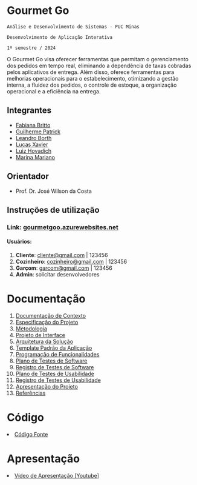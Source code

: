 # Gourmet Go

`Análise e Desenvolvimento de Sistemas - PUC Minas`

`Desenvolvimento de Aplicação Interativa`

`1º semestre / 2024`

O Gourmet Go visa oferecer ferramentas que permitam o gerenciamento dos pedidos em tempo real, eliminando a dependência de taxas cobradas pelos aplicativos de entrega. Além disso, oferece ferramentas para melhorias operacionais para o estabelecimento, otimizando a gestão interna, a fluidez dos pedidos, o controle de estoque, a organização operacional e a eficiência na entrega.

## Integrantes

* [Fabiana Britto](https://github.com/FabianaBritto)
* [Guilherme Patrick](https://github.com/guilhermepatrick)
* [Leandro Borth](https://github.com/leandroborth)
* [Lucas Xavier](https://github.com/xavierlbx)
* [Luiz Hovadich](https://github.com/luiz-hovadich)
* [Marina Mariano](https://github.com/marinadionysio1)

## Orientador

* Prof. Dr. José Wilson da Costa

## Instruções de utilização

### Link: [gourmetgoo.azurewebsites.net](https://gourmetgoo.azurewebsites.net/) <br>
#### Usuários:
1. **Cliente**: cliente@gmail.com | 123456 
2. **Cozinheiro**: cozinheiro@gmail.com | 123456 
3. **Garçom**: garcom@gmail.com | 123456
4. **Admin**: solicitar desenvolvedores



# Documentação

<ol>
<li><a href="docs/01-Documentação de Contexto.md"> Documentação de Contexto</a></li>
<li><a href="docs/02-Especificação do Projeto.md"> Especificação do Projeto</a></li>
<li><a href="docs/03-Metodologia.md"> Metodologia</a></li>
<li><a href="docs/04-Projeto de Interface.md"> Projeto de Interface</a></li>
<li><a href="docs/05-Arquitetura da Solução.md"> Arquitetura da Solução</a></li>
<li><a href="docs/06-Template Padrão da Aplicação.md"> Template Padrão da Aplicação</a></li>
<li><a href="docs/07-Programação de Funcionalidades.md"> Programação de Funcionalidades</a></li>
<li><a href="docs/08-Plano de Testes de Software.md"> Plano de Testes de Software</a></li>
<li><a href="docs/09-Registro de Testes de Software.md"> Registro de Testes de Software</a></li>
<li><a href="docs/10-Plano de Testes de Usabilidade.md"> Plano de Testes de Usabilidade</a></li>
<li><a href="docs/11-Registro de Testes de Usabilidade.md"> Registro de Testes de Usabilidade</a></li>
<li><a href="docs/12-Apresentação do Projeto.md"> Apresentação do Projeto</a></li>
<li><a href="docs/13-Referências.md"> Referências</a></li>
</ol>

# Código

<li><a href="src"> Código Fonte</a></li>

# Apresentação

<li><a href="src"> Vídeo de Apresentação [Youtube]</a></li>
